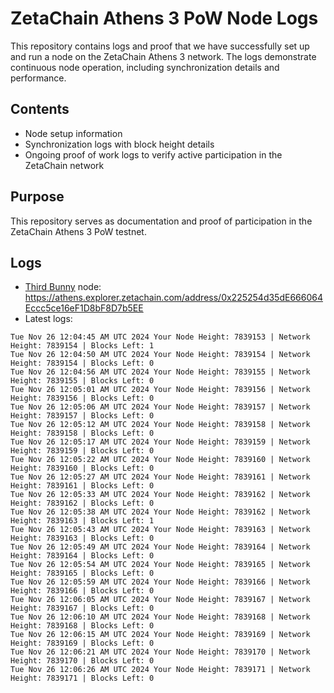 # ZetaChain Athens 3 PoW Node Logs
This repository contains logs and proof that we have successfully set up and run a node on the ZetaChain Athens 3 network. The logs demonstrate continuous node operation, including synchronization details and performance.

## Contents
- Node setup information
- Synchronization logs with block height details
- Ongoing proof of work logs to verify active participation in the ZetaChain network

## Purpose
This repository serves as documentation and proof of participation in the ZetaChain Athens 3 PoW testnet.

## Logs

- [Third Bunny](https://thirdbunny.xyz/) node: https://athens.explorer.zetachain.com/address/0x225254d35dE666064Eccc5ce16eF1D8bF8D7b5EE
- Latest logs:
```
Tue Nov 26 12:04:45 AM UTC 2024 Your Node Height: 7839153 | Network Height: 7839154 | Blocks Left: 1
Tue Nov 26 12:04:50 AM UTC 2024 Your Node Height: 7839154 | Network Height: 7839154 | Blocks Left: 0
Tue Nov 26 12:04:56 AM UTC 2024 Your Node Height: 7839155 | Network Height: 7839155 | Blocks Left: 0
Tue Nov 26 12:05:01 AM UTC 2024 Your Node Height: 7839156 | Network Height: 7839156 | Blocks Left: 0
Tue Nov 26 12:05:06 AM UTC 2024 Your Node Height: 7839157 | Network Height: 7839157 | Blocks Left: 0
Tue Nov 26 12:05:12 AM UTC 2024 Your Node Height: 7839158 | Network Height: 7839158 | Blocks Left: 0
Tue Nov 26 12:05:17 AM UTC 2024 Your Node Height: 7839159 | Network Height: 7839159 | Blocks Left: 0
Tue Nov 26 12:05:22 AM UTC 2024 Your Node Height: 7839160 | Network Height: 7839160 | Blocks Left: 0
Tue Nov 26 12:05:27 AM UTC 2024 Your Node Height: 7839161 | Network Height: 7839161 | Blocks Left: 0
Tue Nov 26 12:05:33 AM UTC 2024 Your Node Height: 7839162 | Network Height: 7839162 | Blocks Left: 0
Tue Nov 26 12:05:38 AM UTC 2024 Your Node Height: 7839162 | Network Height: 7839163 | Blocks Left: 1
Tue Nov 26 12:05:43 AM UTC 2024 Your Node Height: 7839163 | Network Height: 7839163 | Blocks Left: 0
Tue Nov 26 12:05:49 AM UTC 2024 Your Node Height: 7839164 | Network Height: 7839164 | Blocks Left: 0
Tue Nov 26 12:05:54 AM UTC 2024 Your Node Height: 7839165 | Network Height: 7839165 | Blocks Left: 0
Tue Nov 26 12:05:59 AM UTC 2024 Your Node Height: 7839166 | Network Height: 7839166 | Blocks Left: 0
Tue Nov 26 12:06:05 AM UTC 2024 Your Node Height: 7839167 | Network Height: 7839167 | Blocks Left: 0
Tue Nov 26 12:06:10 AM UTC 2024 Your Node Height: 7839168 | Network Height: 7839168 | Blocks Left: 0
Tue Nov 26 12:06:15 AM UTC 2024 Your Node Height: 7839169 | Network Height: 7839169 | Blocks Left: 0
Tue Nov 26 12:06:21 AM UTC 2024 Your Node Height: 7839170 | Network Height: 7839170 | Blocks Left: 0
Tue Nov 26 12:06:26 AM UTC 2024 Your Node Height: 7839171 | Network Height: 7839171 | Blocks Left: 0
```
